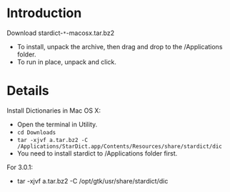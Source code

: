 # Introduction #

Download stardict-`*`-macosx.tar.bz2
  * To install, unpack the archive, then drag and drop to the /Applications folder.
  * To run in place, unpack and click.

# Details #

Install Dictionaries in Mac OS X:
  * Open the terminal in Utility.
  * `cd Downloads`
  * `tar -xjvf a.tar.bz2 -C /Applications/StarDict.app/Contents/Resources/share/stardict/dic`
  * You need to install stardict to /Applications folder first.

For 3.0.1:
  * tar -xjvf a.tar.bz2 -C /opt/gtk/usr/share/stardict/dic